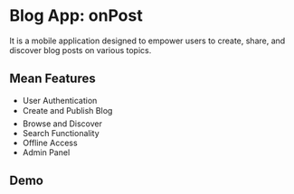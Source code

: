 # Blog App: onPost

It is a mobile application designed to empower users to create, share, and discover blog posts on various topics.


## Mean Features
- User Authentication
- Create and Publish Blog
- Browse and Discover
- Search Functionality
- Offline Access
- Admin Panel 


## Demo
